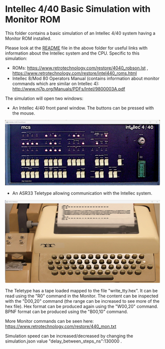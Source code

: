 # Intellec 4/40 Basic Simulation with Monitor ROM

This folder contains a basic simulation of an Intellec 4/40 system having a Monitor ROM installed.

Please look at the [README](../README.md) file in the above folder for useful links with information about the Intellec system and the CPU.
Specific to this simulation:
- ROMs: https://www.retrotechnology.com/restore/4040_robson.lst , https://www.retrotechnology.com/restore/intel440_roms.html
- Intellec 8/Mod 80 Operators Manual (contains information about monitor commands which are similar on Intellec 4): http://www.nj7p.org/Manuals/PDFs/Intel/9800003A.pdf

The simulation will open two windows:
- An Intellec 4/40 front panel window. The buttons can be pressed with the mouse.

![Intellec 4/40 front panel window](window_frontpanel.jpg)

- An ASR33 Teletype allowing communication with the Intellec system.

![ASR33 Teletype](window_asr33.jpg)

The Teletype has a tape loaded mapped to the file "write_tty.hex". 
It can be read using the "R0" command in the Monitor.
The content can be inspected with the "D00,20" command (the range can be increased to see more of the hex file).
Hex format can be produced again using the "W00,20" command. 
BPNF format can be produced using the "B00,10" command.

More Monitor commands can be seen here: https://www.retrotechnology.com/restore/440_mon.txt

Simulation speed can be increased/decreased by changing the simulation.json value "delay_between_steps_ns":130000 .
 
